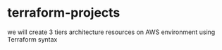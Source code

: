 # terraform-projects
we will create 3 tiers architecture resources on AWS environment using Terraform syntax 


